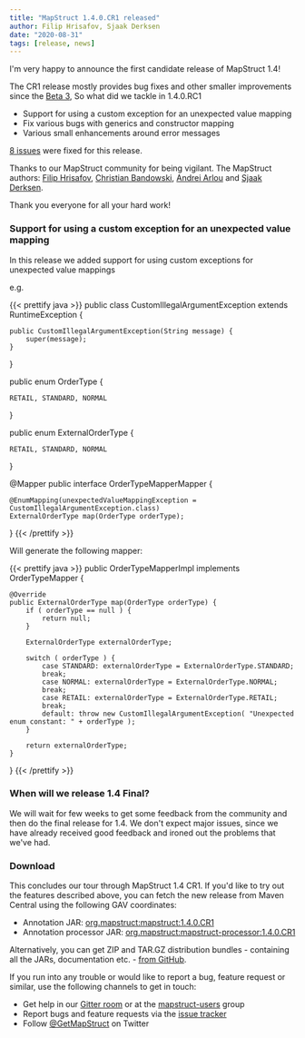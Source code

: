 ```yaml
---
title: "MapStruct 1.4.0.CR1 released"
author: Filip Hrisafov, Sjaak Derksen
date: "2020-08-31"
tags: [release, news]
---
```


I'm very happy to announce the first candidate release of MapStruct 1.4!

The CR1 release mostly provides bug fixes and other smaller improvements since the [Beta 3](https://mapstruct.org/news/2020-07-19-mapstruct-1_4_0_Beta3-is-out/),
So what did we tackle in 1.4.0.RC1

* Support for using a custom exception for an unexpected value mapping
* Fix various bugs with generics and constructor mapping
* Various small enhancements around error messages

<!--more-->

[8 issues](https://github.com/mapstruct/mapstruct/milestone/33) were fixed for this release.

Thanks to our MapStruct community for being vigilant. The MapStruct authors: [Filip Hrisafov](https://github.com/filiphr), [Christian Bandowski](https://github.com/chris922), [Andrei Arlou](https://github.com/Captain1653) and [Sjaak Derksen](https://github.com/sjaakd). 

Thank you everyone for all your hard work!

### Support for using a custom exception for an unexpected value mapping

In this release we added support for using custom exceptions for unexpected value mappings

e.g.

{{< prettify java >}}
public class CustomIllegalArgumentException extends RuntimeException {

    public CustomIllegalArgumentException(String message) {
        super(message);
    }
}

public enum OrderType {

    RETAIL, STANDARD, NORMAL
}

public enum ExternalOrderType {

    RETAIL, STANDARD, NORMAL
}

@Mapper
public interface OrderTypeMapperMapper {
    
    @EnumMapping(unexpectedValueMappingException = CustomIllegalArgumentException.class)
    ExternalOrderType map(OrderType orderType);
}
{{< /prettify >}}

Will generate the following mapper:

{{< prettify java >}}
public OrderTypeMapperImpl implements OrderTypeMapper {

    @Override
    public ExternalOrderType map(OrderType orderType) {
        if ( orderType == null ) {
            return null;
        }

        ExternalOrderType externalOrderType;

        switch ( orderType ) {
            case STANDARD: externalOrderType = ExternalOrderType.STANDARD;
            break;
            case NORMAL: externalOrderType = ExternalOrderType.NORMAL;
            break;
            case RETAIL: externalOrderType = ExternalOrderType.RETAIL;
            break;
            default: throw new CustomIllegalArgumentException( "Unexpected enum constant: " + orderType );
        }

        return externalOrderType;
    }
}
{{< /prettify >}}

### When will we release 1.4 Final?

We will wait for few weeks to get some feedback from the community and then do the final release for 1.4.
We don't expect major issues, since we have already received good feedback and ironed out the problems that we've had. 

### Download

This concludes our tour through MapStruct 1.4 CR1.
If you'd like to try out the features described above, you can fetch the new release from Maven Central using the following GAV coordinates:

* Annotation JAR: [org.mapstruct:mapstruct:1.4.0.CR1](http://search.maven.org/#artifactdetails|org.mapstruct|mapstruct|1.4.0.CR1|jar) 
* Annotation processor JAR: [org.mapstruct:mapstruct-processor:1.4.0.CR1](http://search.maven.org/#artifactdetails|org.mapstruct|mapstruct-processor|1.4.0.CR1|jar)

Alternatively, you can get ZIP and TAR.GZ distribution bundles - containing all the JARs, documentation etc. - [from GitHub](https://github.com/mapstruct/mapstruct/releases/tag/1.4.0.CR1).

If you run into any trouble or would like to report a bug, feature request or similar, use the following channels to get in touch:

* Get help in our [Gitter room](https://gitter.im/mapstruct/mapstruct-users) or at the [mapstruct-users](https://groups.google.com/forum/?fromgroups#!forum/mapstruct-users) group
* Report bugs and feature requests via the [issue tracker](https://github.com/mapstruct/mapstruct/issues)
* Follow [@GetMapStruct](https://twitter.com/GetMapStruct) on Twitter
